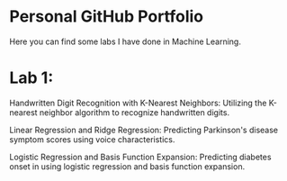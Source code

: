 # Personal GitHub Portfolio

Here you can find some labs I have done in Machine Learning.
# Lab 1: 
Handwritten Digit Recognition with K-Nearest Neighbors:
Utilizing the K-nearest neighbor algorithm to recognize handwritten digits.

Linear Regression and Ridge Regression:
Predicting Parkinson's disease symptom scores using voice characteristics.

Logistic Regression and Basis Function Expansion:
Predicting diabetes onset in using logistic regression and basis function expansion.

